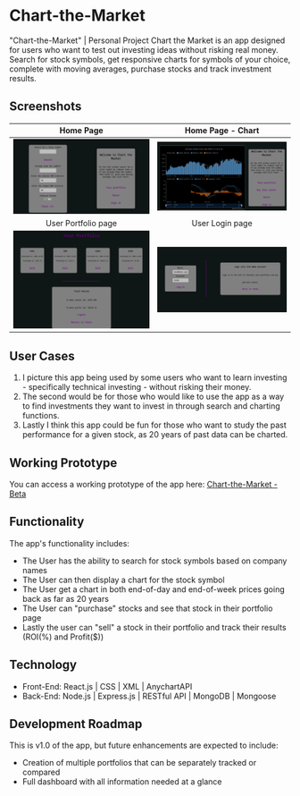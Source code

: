 # Chart-the-Market
"Chart-the-Market" | Personal Project
Chart the Market is an app designed for users who want to test out investing ideas without risking real money. Search for stock symbols, get responsive charts for symbols of your choice, complete with moving averages, purchase stocks and track investment results.

## Screenshots
Home Page | Home Page - Chart
:-------------------------:|:-------------------------:
![Home Page](https://github.com/calorab/client-chart-the-market/blob/8350fddbf4ce8b86c5eb1d58a0d0e71c8b3b75d1/Screen%20Shot%202021-12-06%20at%205.04.15%20PM.png)  |![Home Page - Chart](https://github.com/calorab/client-chart-the-market/blob/8350fddbf4ce8b86c5eb1d58a0d0e71c8b3b75d1/Screen%20Shot%202021-12-06%20at%205.04.41%20PM.png)
User Portfolio page| User Login page
![User Portfolio](https://github.com/calorab/client-chart-the-market/blob/8350fddbf4ce8b86c5eb1d58a0d0e71c8b3b75d1/Screen%20Shot%202021-12-06%20at%205.05.51%20PM.png) |![Login Page](https://github.com/calorab/client-chart-the-market/blob/8350fddbf4ce8b86c5eb1d58a0d0e71c8b3b75d1/Screen%20Shot%202021-12-06%20at%205.05.16%20PM.png)


## User Cases

1.  I picture this app being used by some users who want to learn investing - specifically technical investing - without risking their money. 
2.  The second would be for those who would like to use the app as a way to find investments they want to invest in through search and charting functions.
3.  Lastly I think this app could be fun for those who want to study the past performance for a given stock, as 20 years of past data can be charted.

## Working Prototype
You can access a working prototype of the app here: [Chart-the-Market - Beta]( https://guarded-sea-55613.herokuapp.com/)

## Functionality
The app's functionality includes:
* The User has the ability to search for stock symbols based on company names
* The User can then display a chart for the stock symbol
* The User get a chart in both end-of-day and end-of-week prices going back as far as 20 years
* The User can "purchase" stocks and see that stock in their portfolio page
* Lastly the user can "sell" a stock in their portfolio and track their results (ROI(%) and Profit($))

## Technology
* Front-End: React.js | CSS | XML | AnychartAPI
* Back-End: Node.js | Express.js | RESTful API | MongoDB | Mongoose

## Development Roadmap
This is v1.0 of the app, but future enhancements are expected to include:
* Creation of multiple portfolios that can be separately tracked or compared
* Full dashboard with all information needed at a glance